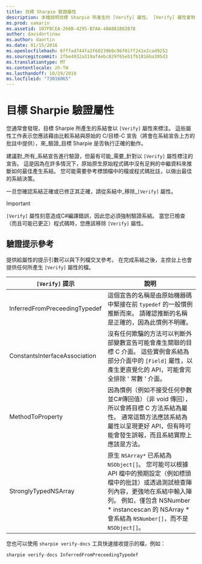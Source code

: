 ```yaml
---
title: 目標 Sharpie 驗證屬性
description: 本檔說明目標 Sharpie 所產生的 [Verify] 屬性。 [Verify] 屬性會對開發人員特別強調，他們應該在此手動驗證目標 Sharpie 的輸出。
ms.prod: xamarin
ms.assetid: 107FBCEA-266B-4295-B7AA-40A881B82B7B
author: davidortinau
ms.author: daortin
ms.date: 01/15/2016
ms.openlocfilehash: 6fffad744fa2f60239b0c96f01ff241e2cad9252
ms.sourcegitcommit: 2fbe4932a319af4ebc829f65eb1fb1816ba305d3
ms.translationtype: MT
ms.contentlocale: zh-TW
ms.lasthandoff: 10/29/2019
ms.locfileid: "73016065"
---
```

# <a name="objective-sharpie-verify-attributes"></a>目標 Sharpie 驗證屬性

您通常會發現，目標 Sharpie 所產生的系結會以 `[Verify]` 屬性來標注。 這些屬性工作表示您應該藉由比較系結與原始的 C/目標-C 宣告（將會在系結宣告上方的批註中提供），來_驗證_目標 Sharpie 是否執行正確的動作。

建議對_所有_系結宣告進行驗證，但最有可能_需要_針對以 `[Verify]` 屬性標注的宣告。 這是因為在許多情況下，原始原生原始程式碼中沒有足夠的中繼資料來推斷如何最佳產生系結。 您可能需要參考標頭檔中的檔或程式碼批註，以做出最佳的系結決策。

一旦您確認系結正確或已修正其正確，請從系結中_移除_`[Verify]` 屬性。

> [!IMPORTANT]
> `[Verify]` 屬性刻意造成C#編譯錯誤，因此您必須強制驗證系結。 當您已檢查（而且可能已更正）程式碼時，您應該移除 `[Verify]` 屬性。

## <a name="verify-hints-reference"></a>驗證提示參考

提供給屬性的提示引數可以與下列檔交叉參考。 在完成系結之後，主控台上也會提供任何所產生 `[Verify]` 屬性的檔。

|`[Verify]` 提示|說明|
|---|---|
|InferredFromPreceedingTypedef|這個宣告的名稱是由原始機器碼中緊接在前 `typedef` 的一般慣例推斷而來。 請確認推斷的名稱是正確的，因為此慣例不明確。|
|ConstantsInterfaceAssociation|沒有任何欺騙的方法可以判斷外部變數宣告可能會產生關聯的目標 C 介面。 這些實例會系結為部分介面中的 `[Field]` 屬性，以產生更直覺化的 API，可能會完全排除 ' 常數 ' 介面。|
|MethodToProperty|因為慣例（例如不接受任何參數並C#傳回值）（非 void 傳回），所以會將目標 C 方法系結為屬性。 通常這類方法應該系結為屬性以呈現更好 API，但有時可能會發生誤報，而且系結實際上應該是方法。|
|StronglyTypedNSArray|原生 `NSArray*` 已系結為 `NSObject[]`。 您可能可以根據 API 檔中的預期設定（例如標頭檔中的批註）或透過測試檢查陣列內容，更強地在系結中輸入陣列。 例如，僅包含 NSNumber * instancescan 的 NSArray * 會系結為 `NSNumber[]`，而不是 `NSObject[]`。|

您也可以使用 `sharpie verify-docs` 工具快速接收提示的檔，例如：

```csharp
sharpie verify-docs InferredFromPreceedingTypedef
```

